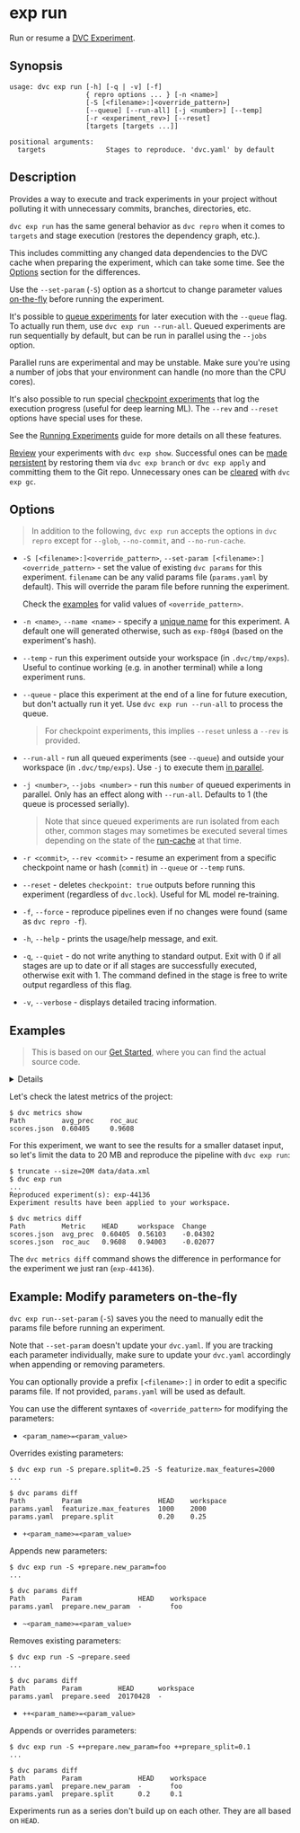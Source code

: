 # exp run

Run or resume a
[DVC Experiment](/doc/user-guide/experiment-management/experiments-overview).

## Synopsis

```usage
usage: dvc exp run [-h] [-q | -v] [-f]
                   { repro options ... } [-n <name>]
                   [-S [<filename>:]<override_pattern>]
                   [--queue] [--run-all] [-j <number>] [--temp]
                   [-r <experiment_rev>] [--reset]
                   [targets [targets ...]]

positional arguments:
  targets               Stages to reproduce. 'dvc.yaml' by default
```

## Description

Provides a way to execute and track <abbr>experiments</abbr> in your
<abbr>project</abbr> without polluting it with unnecessary commits, branches,
directories, etc.

`dvc exp run` has the same general behavior as `dvc repro` when it comes to
`targets` and stage execution (restores the dependency graph, etc.).

<admon type="info">

This includes committing any changed data <abbr>dependencies</abbr> to the
<abbr>DVC cache</abbr> when preparing the experiment, which can take some time.
See the [Options](#options) section for the differences.

</admon>

Use the `--set-param` (`-S`) option as a shortcut to change
<abbr>parameter</abbr> values [on-the-fly] before running the experiment.

It's possible to [queue experiments] for later execution with the `--queue`
flag. To actually run them, use `dvc exp run --run-all`. Queued experiments are
run sequentially by default, but can be run in parallel using the `--jobs`
option.

<admon type="warn">

Parallel runs are experimental and may be unstable. Make sure you're using a
number of jobs that your environment can handle (no more than the CPU cores).

</admon>

It's also possible to run special [checkpoint experiments] that log the
execution progress (useful for deep learning ML). The `--rev` and `--reset`
options have special uses for these.

<admon type="info">

See the [Running Experiments] guide for more details on all these features.

</admon>

[Review] your experiments with `dvc exp show`. Successful ones can be [made
persistent] by restoring them via `dvc exp branch` or `dvc exp apply` and
committing them to the Git repo. Unnecessary ones can be [cleared] with
`dvc exp gc`.

[on-the-fly]: #example-modify-parameters-on-the-fly
[queue experiments]:
  /doc/user-guide/experiment-management/running-experiments#the-experiments-queue
[checkpoint experiments]: /doc/user-guide/experiment-management/checkpoints
[running experiments]: /doc/user-guide/experiment-management/running-experiments
[review]: /doc/user-guide/experiment-management/comparing-experiments
[made persistent]: /doc/user-guide/experiment-management/persisting-experiments
[cleared]: /doc/user-guide/experiment-management/cleaning-experiments

## Options

> In addition to the following, `dvc exp run` accepts the options in `dvc repro`
> except for `--glob`, `--no-commit`, and `--no-run-cache`.

- `-S [<filename>:]<override_pattern>`,
  `--set-param [<filename>:]<override_pattern>` - set the value of existing
  `dvc params` for this experiment. `filename` can be any valid params file
  (`params.yaml` by default). This will override the param file before running
  the experiment.

  Check the [examples](#example-modify-parameters-on-the-fly) for valid values
  of `<override_pattern>`.

- `-n <name>`, `--name <name>` - specify a [unique name] for this experiment. A
  default one will generated otherwise, such as `exp-f80g4` (based on the
  experiment's hash).

- `--temp` - run this experiment outside your workspace (in `.dvc/tmp/exps`).
  Useful to continue working (e.g. in another terminal) while a long experiment
  runs.

- `--queue` - place this experiment at the end of a line for future execution,
  but don't actually run it yet. Use `dvc exp run --run-all` to process the
  queue.

  > For checkpoint experiments, this implies `--reset` unless a `--rev` is
  > provided.

- `--run-all` - run all queued experiments (see `--queue`) and outside your
  workspace (in `.dvc/tmp/exps`). Use `-j` to execute them
  [in parallel](#queueing-and-parallel-execution).

- `-j <number>`, `--jobs <number>` - run this `number` of queued experiments in
  parallel. Only has an effect along with `--run-all`. Defaults to 1 (the queue
  is processed serially).

  > Note that since queued experiments are run isolated from each other, common
  > stages may sometimes be executed several times depending on the state of the
  > [run-cache] at that time.

- `-r <commit>`, `--rev <commit>` - resume an experiment from a specific
  checkpoint name or hash (`commit`) in `--queue` or `--temp` runs.

- `--reset` - deletes `checkpoint: true` outputs before running this experiment
  (regardless of `dvc.lock`). Useful for ML model re-training.

- `-f`, `--force` - reproduce pipelines even if no changes were found (same as
  `dvc repro -f`).

- `-h`, `--help` - prints the usage/help message, and exit.

- `-q`, `--quiet` - do not write anything to standard output. Exit with 0 if all
  stages are up to date or if all stages are successfully executed, otherwise
  exit with 1. The command defined in the stage is free to write output
  regardless of this flag.

- `-v`, `--verbose` - displays detailed tracing information.

[unique name]:
  https://dvc.org/doc/user-guide/experiment-management/experiments-overview#how-does-dvc-track-experiments
[run-cache]: /doc/user-guide/project-structure/internal-files#run-cache

## Examples

> This is based on our [Get Started](/doc/start/experiments), where you can find
> the actual source code.

<details>

### Expand to prepare the example ML project

Clone the DVC repo and download the data it <abbr>depends</abbr> on:

```dvc
$ git clone git@github.com:iterative/example-get-started.git
$ cd example-get-started
$ dvc pull
```

Let's also install the Python requirements:

> We **strongly** recommend creating a
> [virtual environment](https://python.readthedocs.io/en/stable/library/venv.html)
> first.

```dvc
$ pip install -r src/requirements.txt
```

</details>

Let's check the latest metrics of the project:

```dvc
$ dvc metrics show
Path         avg_prec    roc_auc
scores.json  0.60405     0.9608
```

For this experiment, we want to see the results for a smaller dataset input, so
let's limit the data to 20 MB and reproduce the pipeline with `dvc exp run`:

```dvc
$ truncate --size=20M data/data.xml
$ dvc exp run
...
Reproduced experiment(s): exp-44136
Experiment results have been applied to your workspace.

$ dvc metrics diff
Path         Metric    HEAD     workspace  Change
scores.json  avg_prec  0.60405  0.56103    -0.04302
scores.json  roc_auc   0.9608   0.94003    -0.02077
```

The `dvc metrics diff` command shows the difference in performance for the
experiment we just ran (`exp-44136`).

## Example: Modify parameters on-the-fly

`dvc exp run--set-param` (`-S`) saves you the need to manually edit the params
file before running an experiment.

<admon type="warn">

Note that `--set-param` doesn't update your `dvc.yaml`. If you are tracking each
parameter individually, make sure to update your `dvc.yaml` accordingly when
appending or removing parameters.

</admon>

You can optionally provide a prefix `[<filename>:]` in order to edit a specific
params file. If not provided, `params.yaml` will be used as default.

You can use the different syntaxes of `<override_pattern>` for modifying the
parameters:

- `<param_name>=<param_value>`

Overrides existing parameters:

```dvc
$ dvc exp run -S prepare.split=0.25 -S featurize.max_features=2000
...
```

```dvc
$ dvc params diff
Path         Param                   HEAD    workspace
params.yaml  featurize.max_features  1000    2000
params.yaml  prepare.split           0.20    0.25
```

- `+<param_name>=<param_value>`

Appends new parameters:

```dvc
$ dvc exp run -S +prepare.new_param=foo
...
```

```dvc
$ dvc params diff
Path         Param              HEAD    workspace
params.yaml  prepare.new_param  -       foo
```

- `~<param_name>=<param_value>`

Removes existing parameters:

```dvc
$ dvc exp run -S ~prepare.seed
...
```

```dvc
$ dvc params diff
Path         Param         HEAD      workspace
params.yaml  prepare.seed  20170428  -
```

- `++<param_name>=<param_value>`

Appends or overrides parameters:

```dvc
$ dvc exp run -S ++prepare.new_param=foo ++prepare_split=0.1
...
```

```dvc
$ dvc params diff
Path         Param              HEAD    workspace
params.yaml  prepare.new_param  -       foo
params.yaml  prepare.split      0.2     0.1
```

<admon type="tip">

Experiments run as a series don't build up on each other. They are all based on
`HEAD`.

</admon>
